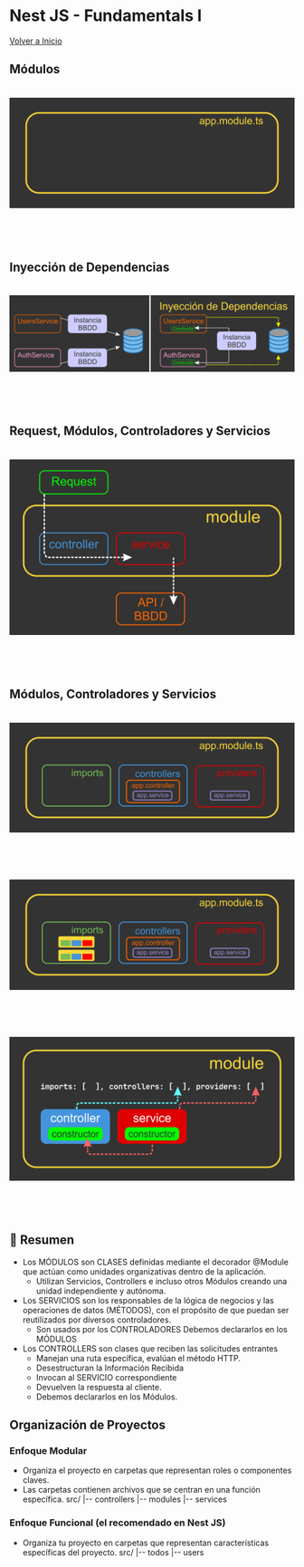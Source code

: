 # Nest JS - Fundamentals I

[Volver a Inicio](../README.md)

## Módulos

<img src="./assets/nest-01-01.png" style="margin: 20px 0 60px 0">

## Inyección de Dependencias

<img src="./assets/nest-01-02.png" style="margin: 20px 0 60px 0">

## Request, Módulos, Controladores y Servicios

<img src="./assets/nest-01-03.png" style="margin: 20px 0 60px 0">

## Módulos, Controladores y Servicios

<img src="./assets/nest-01-04.png" style="margin: 20px 0 60px 0">

<img src="./assets/nest-01-05.png" style="margin: 20px 0 60px 0">

<img src="./assets/nest-01-06.png" style="margin: 20px 0 60px 0">

## 🎯 Resumen

- Los MÓDULOS son CLASES definidas mediante el decorador @Module que actúan como unidades organizativas dentro de la aplicación.
  - Utilizan Servicios, Controllers e incluso otros Módulos creando una unidad independiente y autónoma.
- Los SERVICIOS son los responsables de la lógica de negocios y las operaciones de datos (MÉTODOS), con el propósito de que puedan ser reutilizados por diversos controladores.
  - Son usados por los CONTROLADORES
    Debemos declararlos en los MÓDULOS
- Los CONTROLLERS son clases que reciben las solicitudes entrantes
  - Manejan una ruta específica, evalúan el método HTTP.
  - Desestructuran la Información Recibida
  - Invocan al SERVICIO correspondiente
  - Devuelven la respuesta al cliente.
  - Debemos declararlos en los Módulos.

## Organización de Proyectos

### Enfoque Modular

- Organiza el proyecto en carpetas que representan roles o componentes claves.
- Las carpetas contienen archivos que se centran en una función específica.
  src/
  |-- controllers
  |-- modules
  |-- services

### Enfoque Funcional (el recomendado en Nest JS)

- Organiza tu proyecto en carpetas que representan características específicas del proyecto.
  src/
  |-- todos
  |-- users
